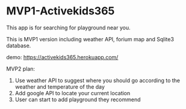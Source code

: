 # MVP1-Activekids365

This app is for searching for playground near you.

This is MVP1 version including weather API, forium map and Sqlite3 database.

demo:
https://activekids365.herokuapp.com/

MVP2 plan:
1. Use weather API to suggest where you should go according to the weather and temperature of the day
2. Add google API to locate your current location
3. User can start to add playground they recommend
